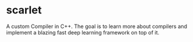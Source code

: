 # scarlet

A custom Compiler in C++. The goal is to learn more about compilers and implement a blazing fast 
deep learning framework on top of it. 
